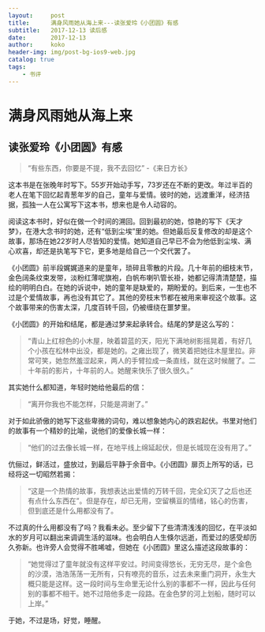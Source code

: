 ```yaml
---
layout:     post
title:      满身风雨她从海上来---读张爱玲《小团圆》有感
subtitle:   2017-12-13 读后感
date:       2017-12-13
author:     koko
header-img: img/post-bg-ios9-web.jpg
catalog: true
tags:
    - 书评
---
```


# 满身风雨她从海上来

## 读张爱玲《小团圆》有感

>“有些东西，你要是不提，我不去回忆” -《来日方长》

这本书是在张晚年时写下。55岁开始动手写，73岁还在不断的更改。年过半百的老人在笔下回忆起青葱年岁的自己，童年与爱情。彼时的她，远渡重洋，经济拮据，孤独一人在公寓写下这本书，想来也是令人动容的。

阅读这本书时，好似在做一个时间的溯回。回到最初的她，惊艳的写下《天才梦》，在港大念书时的她，还有“低到尘埃”里的她。但她最后反复修改的却是这个故事，那场在她22岁时人尽皆知的爱情。她知道自己早已不会为他低到尘埃、满心欢喜，却还是执笔写下它，更多地是给自己一个交代罢了。

《小团圆》前半段娓娓道来的是童年，琐碎且零散的片段。几十年前的细枝末节，金色阔条纹束发带，淡粉红薄呢旗袍，白帆布喇叭管长褂，她都记得清清楚楚，描绘的明明白白。在她的诉说中，她的童年是缺爱的，期盼爱的。到后来，一生也不过是个爱情故事，再也没有其它了。其他的旁枝末节都在被用来审视这个故事。这个故事带来的伤害太深，几度百转千回，仍被缠绕在噩梦里。

《小团圆》的开始和结尾，都是通过梦来起承转合。结尾的梦是这么写的：

>“青山上红棕色的小木屋，映着碧蓝的天，阳光下满地树影摇晃着，有好几个小孩在松林中出没，都是她的。之雍出现了，微笑着把她往木屋里拉。非常可笑，她忽然羞涩起来，两人的手臂拉成一条直线，就在这时候醒了。二十年前的影片，十年前的人。她醒来快乐了很久很久。”

其实她什么都知道，年轻时她给他最后的信：

>“离开你我也不能怎样，只能是凋谢了。”

对于如此骄傲的她写下这些卑微的词句，难以想象她内心的跌宕起伏。书里对他们的故事有一个精妙的比喻，说他们的爱像长城一样：

>“他们的过去像长城一样，在地平线上绵延起伏，但是长城现在没有用了。”

伉俪过，鲜活过，盛放过，到最后平静于余音中。《小团圆》扉页上所写的话，已经将这一切昭然若揭：

>“这是一个热情的故事，我想表达出爱情的万转千回，完全幻灭了之后也还有点什么东西在”。但是存在，却已无用，空留横亘的情绪，铭心的伤害，但到底还是什么用都没有了。

不过真的什么用都没有了吗？我看未必。至少留下了些清清浅浅的回忆，在平淡如水的岁月可以翻出来调调生活的滋味。也会明白人生倏尔远逝，而爱过的感受却历久弥新。也许旁人会觉得不胜唏嘘，但她在《小团圆》里这么描述这段故事的：

>“她觉得过了童年就没有这样平安过。时间变得悠长，无穷无尽，是个金色的沙漠，浩浩荡荡一无所有，只有嘹亮的音乐，过去未来重门洞开，永生大概只能是这样。这一段时间与生命里无论什么别的事都不一样，因此与任何别的事都不相干。她不过陪他多走一段路。在金色梦的河上划船，随时可以上岸。”

于她，不过是场，好觉，睡醒。